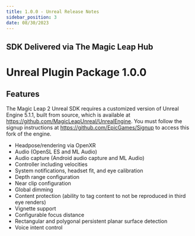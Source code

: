 ```yaml
---
title: 1.0.0 - Unreal Release Notes
sidebar_position: 3
date: 08/30/2023
---
```


## SDK Delivered via The Magic Leap Hub

# Unreal Plugin Package 1.0.0

## Features

The Magic Leap 2 Unreal SDK requires a customized version of Unreal Engine 5.1.1, built from source, which is available at https://github.com/MagicLeapUnreal/UnrealEngine. You must follow the signup instructions at https://github.com/EpicGames/Signup to access this fork of the engine.

- Headpose/rendering via OpenXR
- Audio (OpenSL ES and ML Audio)
- Audio capture (Android audio capture and ML Audio)
- Controller including velocities
- System notifications, headset fit, and eye calibration
- Depth range configuration
- Near clip configuration
- Global dimming
- Content protection (ability to tag content to not be reproduced in third eye renders)
- Vignette support
- Configurable focus distance
- Rectangular and polygonal persistent planar surface detection
- Voice intent control

